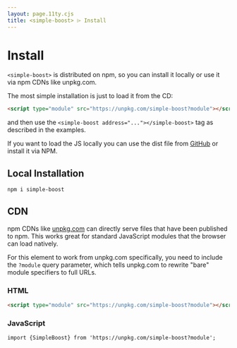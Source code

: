 ```yaml
---
layout: page.11ty.cjs
title: <simple-boost> ⌲ Install
---
```


# Install

`<simple-boost>` is distributed on npm, so you can install it locally or use it via npm CDNs like unpkg.com.

The most simple installation is just to load it from the CD:

```html
<script type="module" src="https://unpkg.com/simple-boost?module"></script>
```

and then use the `<simple-boost address="..."></simple-boost>` tag as described in the examples.

If you want to load the JS locally you can use the dist file from [GitHub](https://github.com/getAlby/simple-boost/tree/main/dist) or install it via NPM.

## Local Installation

```bash
npm i simple-boost
```

## CDN

npm CDNs like [unpkg.com]() can directly serve files that have been published to npm. This works great for standard JavaScript modules that the browser can load natively.

For this element to work from unpkg.com specifically, you need to include the `?module` query parameter, which tells unpkg.com to rewrite "bare" module specifiers to full URLs.

### HTML

```html
<script type="module" src="https://unpkg.com/simple-boost?module"></script>
```

### JavaScript

```html
import {SimpleBoost} from 'https://unpkg.com/simple-boost?module';
```
